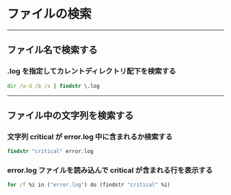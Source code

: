 # ファイルの検索

---

## ファイル名で検索する

### .log を指定してカレントディレクトリ配下を検索する

```cmd
dir /a-d /b /s | findstr \.log
```

---

## ファイル中の文字列を検索する

### 文字列 critical が error.log 中に含まれるか検索する

```cmd
findstr "critical" error.log
```

### error.log ファイルを読み込んで critical が含まれる行を表示する

```cmd
for /f %i in ("error.log") do (findstr "critical" %i)
```
